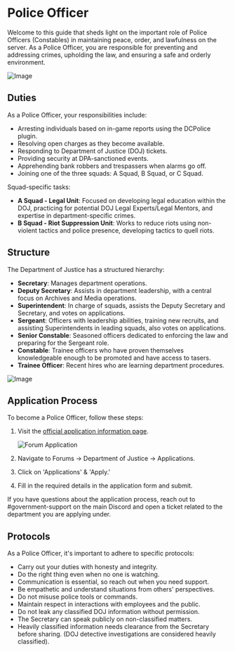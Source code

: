 # Police Officer

Welcome to this guide that sheds light on the important role of Police Officers (Constables) in maintaining peace, order, and lawfulness on the server. As a Police Officer, you are responsible for preventing and addressing crimes, upholding the law, and ensuring a safe and orderly environment.

![Image](https://media.discordapp.net/attachments/838356841217916989/1165660533958119455/2023-03-12_16.02.17_2.png?ex=6547a8f8&is=653533f8&hm=6d1cee0be992ff0e27c9cf93d6210741da2a9a974d93f4ef94f3c06bada497d9&=&width=1266&height=671)

## Duties

As a Police Officer, your responsibilities include:

- Arresting individuals based on in-game reports using the DCPolice plugin.
- Resolving open charges as they become available.
- Responding to Department of Justice (DOJ) tickets.
- Providing security at DPA-sanctioned events.
- Apprehending bank robbers and trespassers when alarms go off.
- Joining one of the three squads: A Squad, B Squad, or C Squad.

Squad-specific tasks:
- **A Squad - Legal Unit**: Focused on developing legal education within the DOJ, practicing for potential DOJ Legal Experts/Legal Mentors, and expertise in department-specific crimes.
- **B Squad - Riot Suppression Unit**: Works to reduce riots using non-violent tactics and police presence, developing tactics to quell riots.

## Structure

The Department of Justice has a structured hierarchy:

- **Secretary**: Manages department operations.
- **Deputy Secretary**: Assists in department leadership, with a central focus on Archives and Media operations.
- **Superintendent**: In charge of squads, assists the Deputy Secretary and Secretary, and votes on applications.
- **Sergeant**: Officers with leadership abilities, training new recruits, and assisting Superintendents in leading squads, also votes on applications.
- **Senior Constable**: Seasoned officers dedicated to enforcing the law and preparing for the Sergeant role.
- **Constable**: Trainee officers who have proven themselves knowledgeable enough to be promoted and have access to tasers.
- **Trainee Officer**: Recent hires who are learning department procedures.

![Image](https://media.discordapp.net/attachments/838356841217916989/1165660536822829097/2023-03-12_18.13.49.png?ex=6547a8f8&is=653533f8&hm=917dc6f603f4bfb10cb211f24b1d9a5a0df399d425b0f74d5fa3b01bdd16c022&=&width=1266&height=671)

## Application Process

To become a Police Officer, follow these steps:

1. Visit the [official application information page](https://www.democracycraft.net/threads/application-information.7/).

   ![Forum Application](https://lh3.googleusercontent.com/bL0bY-MS6HLihanraDUUJ0tDiYVyljA_gQwfUMDA-sUcZ36efyS7wrCq0FcJM5GfgdWkz_ZR3m8DGbqO55RcXDbNHNexGDb9ENAoQXcvoXyUltkp3rOskxF3E8ukGOSqW6gALkfd)

2. Navigate to Forums -> Department of Justice -> Applications.

3. Click on 'Applications' & 'Apply.'

4. Fill in the required details in the application form and submit.

If you have questions about the application process, reach out to #government-support on the main Discord and open a ticket related to the department you are applying under.

## Protocols

As a Police Officer, it's important to adhere to specific protocols:

- Carry out your duties with honesty and integrity.
- Do the right thing even when no one is watching.
- Communication is essential, so reach out when you need support.
- Be empathetic and understand situations from others' perspectives.
- Do not misuse police tools or commands.
- Maintain respect in interactions with employees and the public.
- Do not leak any classified DOJ information without permission.
- The Secretary can speak publicly on non-classified matters.
- Heavily classified information needs clearance from the Secretary before sharing. (DOJ detective investigations are considered heavily classified).
